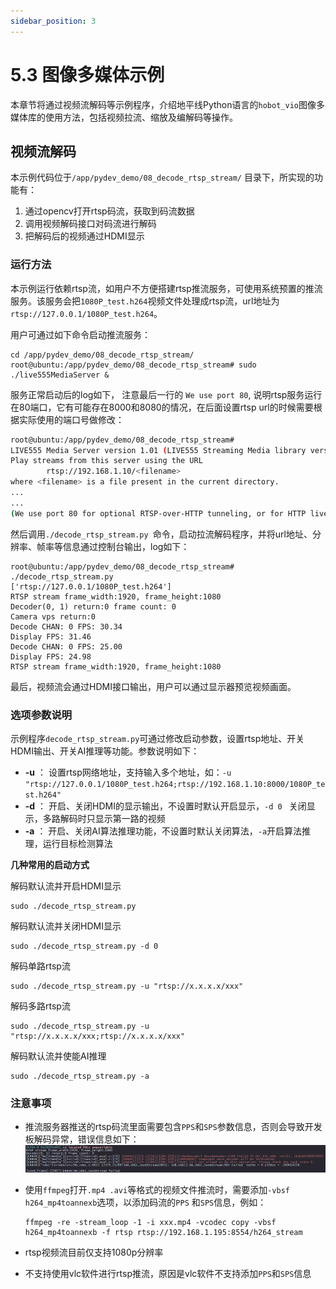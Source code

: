 ```yaml
---
sidebar_position: 3
---
```


# 5.3 图像多媒体示例

本章节将通过视频流解码等示例程序，介绍地平线Python语言的`hobot_vio`图像多媒体库的使用方法，包括视频拉流、缩放及编解码等操作。

## 视频流解码

本示例代码位于`/app/pydev_demo/08_decode_rtsp_stream/` 目录下，所实现的功能有：
1. 通过opencv打开rtsp码流，获取到码流数据
2. 调用视频解码接口对码流进行解码
3. 把解码后的视频通过HDMI显示

### 运行方法

本示例运行依赖rtsp流，如用户不方便搭建rtsp推流服务，可使用系统预置的推流服务。该服务会把`1080P_test.h264`视频文件处理成rtsp流，url地址为`rtsp://127.0.0.1/1080P_test.h264`。

用户可通过如下命令启动推流服务：

```
cd /app/pydev_demo/08_decode_rtsp_stream/
root@ubuntu:/app/pydev_demo/08_decode_rtsp_stream# sudo ./live555MediaServer &
```

服务正常启动后的log如下， 注意最后一行的 `We use port 80`, 说明rtsp服务运行在80端口，它有可能存在8000和8080的情况，在后面设置rtsp url的时候需要根据实际使用的端口号做修改：
```bash
root@ubuntu:/app/pydev_demo/08_decode_rtsp_stream# 
LIVE555 Media Server version 1.01 (LIVE555 Streaming Media library version 2020.07.09).
Play streams from this server using the URL
        rtsp://192.168.1.10/<filename>
where <filename> is a file present in the current directory.
...
...
(We use port 80 for optional RTSP-over-HTTP tunneling, or for HTTP live streaming (for indexed Transport Stream files only).)
```

然后调用`./decode_rtsp_stream.py `命令，启动拉流解码程序，并将url地址、分辨率、帧率等信息通过控制台输出，log如下：

```shell
root@ubuntu:/app/pydev_demo/08_decode_rtsp_stream# ./decode_rtsp_stream.py 
['rtsp://127.0.0.1/1080P_test.h264']
RTSP stream frame_width:1920, frame_height:1080
Decoder(0, 1) return:0 frame count: 0
Camera vps return:0
Decode CHAN: 0 FPS: 30.34
Display FPS: 31.46
Decode CHAN: 0 FPS: 25.00
Display FPS: 24.98
RTSP stream frame_width:1920, frame_height:1080
```

最后，视频流会通过HDMI接口输出，用户可以通过显示器预览视频画面。

### 选项参数说明

示例程序`decode_rtsp_stream.py`可通过修改启动参数，设置rtsp地址、开关HDMI输出、开关AI推理等功能。参数说明如下：

- **-u**  ： 设置rtsp网络地址，支持输入多个地址，如：`-u "rtsp://127.0.0.1/1080P_test.h264;rtsp://192.168.1.10:8000/1080P_test.h264"`
- **-d**  ： 开启、关闭HDMI的显示输出，不设置时默认开启显示，`-d 0 ` 关闭显示，多路解码时只显示第一路的视频
- **-a**  ： 开启、关闭AI算法推理功能，不设置时默认关闭算法，`-a`开启算法推理，运行目标检测算法

**几种常用的启动方式**

解码默认流并开启HDMI显示
```
sudo ./decode_rtsp_stream.py
```
解码默认流并关闭HDMI显示
```
sudo ./decode_rtsp_stream.py -d 0
```
解码单路rtsp流
```
sudo ./decode_rtsp_stream.py -u "rtsp://x.x.x.x/xxx"
```
解码多路rtsp流
```
sudo ./decode_rtsp_stream.py -u "rtsp://x.x.x.x/xxx;rtsp://x.x.x.x/xxx"
```
解码默认流并使能AI推理
```
sudo ./decode_rtsp_stream.py -a
```

### 注意事项

- 推流服务器推送的rtsp码流里面需要包含`PPS`和`SPS`参数信息，否则会导致开发板解码异常，错误信息如下：
![image-20220728110439753](./image/pydev_vio_demo/image-20220728110439753.png)

- 使用`ffmpeg`打开`.mp4 .avi`等格式的视频文件推流时，需要添加`-vbsf h264_mp4toannexb`选项，以添加码流的`PPS` 和`SPS`信息，例如：

    ```
    ffmpeg -re -stream_loop -1 -i xxx.mp4 -vcodec copy -vbsf h264_mp4toannexb -f rtsp rtsp://192.168.1.195:8554/h264_stream
    ```

- rtsp视频流目前仅支持1080p分辨率

- 不支持使用vlc软件进行rtsp推流，原因是vlc软件不支持添加`PPS`和`SPS`信息
